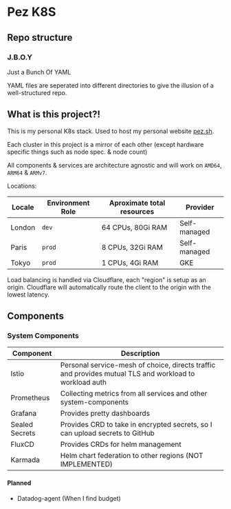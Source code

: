 # Pez K8S

## Repo structure

### J.B.O.Y

Just a Bunch Of YAML

YAML files are seperated into different directories to give the illusion of a well-structured repo.

## What is this project?!

This is my personal K8s stack. Used to host my personal website [pez.sh](https://pez.sh).

Each cluster in this project is a mirror of each other (except hardware specific things such as node spec. & node count)

All components & services are architecture agnostic and will work on `AMD64`, `ARM64` & `ARMv7`.

Locations:

|Locale|Environment Role|Aproximate total resources|Provider|
|---|---|---|---|
|London|`dev`|64 CPUs, 80Gi RAM|Self-managed|
|Paris|`prod`|8 CPUs, 32Gi RAM|Self-managed|
|Tokyo|`prod`|1 CPUs, 4Gi RAM|GKE|

Load balancing is handled via Cloudflare, each "region" is setup as an origin. Cloudflare will automatically route the client to the origin with the lowest latency.

## Components

### System Components

|Component|Description|
|---|---|
|Istio|Personal service-mesh of choice, directs traffic and provides mutual TLS and workload to workload auth|
|Prometheus|Collecting metrics from all services and other system-components|
|Grafana|Provides pretty dashboards|
|Sealed Secrets|Provides CRD to take in encrypted secrets, so I can upload secrets to GitHub|
|FluxCD|Provides CRDs for helm management|
|Karmada|Helm chart federation to other regions (NOT IMPLEMENTED)|

#### Planned

* Datadog-agent (When I find budget)


